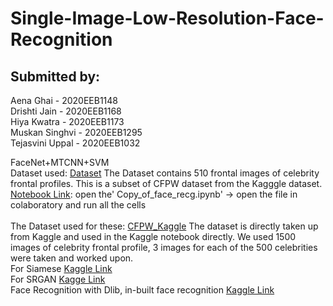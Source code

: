 # Single-Image-Low-Resolution-Face-Recognition

## Submitted by:

Aena Ghai - 2020EEB1148<br/>
Drishti Jain - 2020EEB1168<br/>
Hiya Kwatra - 2020EEB1173<br/>
Muskan Singhvi - 2020EEB1295<br/>
Tejasvini Uppal - 2020EEB1032<br/>

FaceNet+MTCNN+SVM
<br/>
Dataset used: [Dataset](https://drive.google.com/drive/folders/1SGxKbPW4lTm-jwaC7i8HkZvMNgIV3OnZ?usp=share_link)
The Dataset contains 510 frontal images of celebrity frontal profiles. This is a subset of CFPW dataset from the Kagggle dataset.
<br/>
[Notebook Link](https://colab.research.google.com/drive/1o6Z2Vj0qZf0aDNy67oUJfFRPRMupbqAH#scrollTo=CsnEa_GzlvE4): open the' Copy_of_face_recg.ipynb' -> open the file in colaboratory and run all the cells
<br/>
<br/>
The Dataset used for these: [CFPW_Kaggle](https://www.kaggle.com/datasets/chinafax/cfpw-dataset) The dataset is directly taken up from Kaggle and used in the Kaggle notebook directly.
We used 1500 images of celebrity frontal profile, 3 images for each of the 500 celebrities were taken and worked upon.
<br/>
For Siamese [Kaggle Link](https://www.kaggle.com/code/tejasvini25/siamese)
<br/>
For SRGAN [Kagge Link](https://www.kaggle.com/code/drishti2511/srgan/edit)
<br/>
Face Recognition with Dlib, in-built face recognition [Kaggle Link](https://www.kaggle.com/tejasvini25/inbuilt-final)
